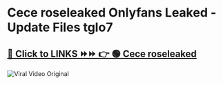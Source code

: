 
 # Cece roseleaked Onlyfans Leaked - Update Files tglo7

## <h2><a href="https://clipsfans.com/Cece_roseleaked&ref=git">🔗 Click to LINKS ⏩⏩ 👉 🟢 Cece roseleaked </a></h2>

<a href="https://clipsfans.com/Cece_roseleaked&ref=git" rel="nofollow" data-target="animated-image.originalLink"><img src="https://i.ibb.co.com/xMMVF88/686577567.gif" alt="Viral Video Original" style="max-width: 100%; display: inline-block;" data-target="animated-image.originalImage"></a>

